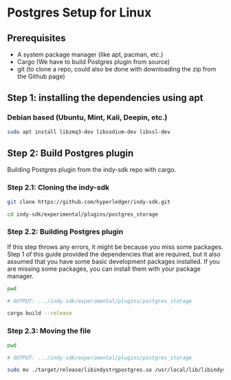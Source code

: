 # Postgres Setup for Linux

## Prerequisites

- A system package manager (like apt, pacman, etc.)
- Cargo (We have to build Postgres plugin from source)
- git (to clone a repo, could also be done with downloading the zip from the Github page)

## Step 1: installing the dependencies using apt

### Debian based (Ubuntu, Mint, Kali, Deepin, etc.)

```sh
sudo apt install libzmq3-dev libsodium-dev libssl-dev
```

## Step 2: Build Postgres plugin

Building Postgres plugin from the indy-sdk repo with cargo.

### Step 2.1: Cloning the indy-sdk

```sh
git clone https://github.com/hyperledger/indy-sdk.git

cd indy-sdk/experimental/plugins/postgres_storage
```

### Step 2.2: Building Postgres plugin

If this step throws any errors, it might be because you miss some packages. Step 1 of this guide provided the dependencies that are required, but it also assumed that you have some basic development packages installed. If you are missing some packages, you can install them with your package manager.

```sh
pwd

# OUTPUT: .../indy-sdk/experimental/plugins/postgres_storage

cargo build --release
```

### Step 2.3: Moving the file

```sh
pwd

# OUTPUT: .../indy-sdk/experimental/plugins/postgres_storage

sudo mv ./target/release/libindystrgpostgres.so /usr/local/lib/libindystrgpostgres.so
```
